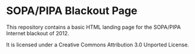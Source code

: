 <h1>SOPA/PIPA Blackout Page</h1>

<p>This repository contains a basic HTML landing page for the SOPA/PIPA Internet blackout of 2012.</p>

<p>It is licensed under a Creative Commons Attribution 3.0 Unported License.</p>
